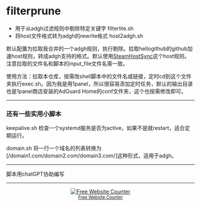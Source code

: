 # filterprune

- 用于从adgh过滤规则中剔除特定关键字 filterlite.sh
- 将host文件格式转为adgh的rewrite格式 host2adgh.sh

默认配置为拉取我合并的一个adgh规则，执行剔除。拉取hellogithub的github加速host规则，转成adgh支持的格式。默认使用[SteamHostSync](https://github.com/Clov614/SteamHostSync)这个host规则。
注意拉取的文件名和脚本的input_file文件名需一致。

使用方法：拉取本仓库，按需改shell脚本中的文件名或链接，定时cd到这个文件夹执行exec.sh。因为我是用1panel，所以很容易添加定时任务，默认的输出目录也是1panel商店安装的AdGuard Home的conf文件夹，这个也按需修改即可。

---
### 还有一些实用小脚本

keepalive.sh 检查一个systemd服务是否为active，如果不是就restart，适合定期运行。

domain.sh 将一行一个域名的列表转换为[/domain1.com/domain2.com/domain3.com/]这种形式，适用于adgh。

---
脚本用chatGPT协助编写

---
<div align='center'><a href='https://www.websitecounterfree.com'><img src='https://www.websitecounterfree.com/c.php?d=9&id=55468&s=40' border='0' alt='Free Website Counter'></a><br / ><small><a href='https://www.websitecounterfree.com' title="Free Website Counter">Free Website Counter</a></small></div>



